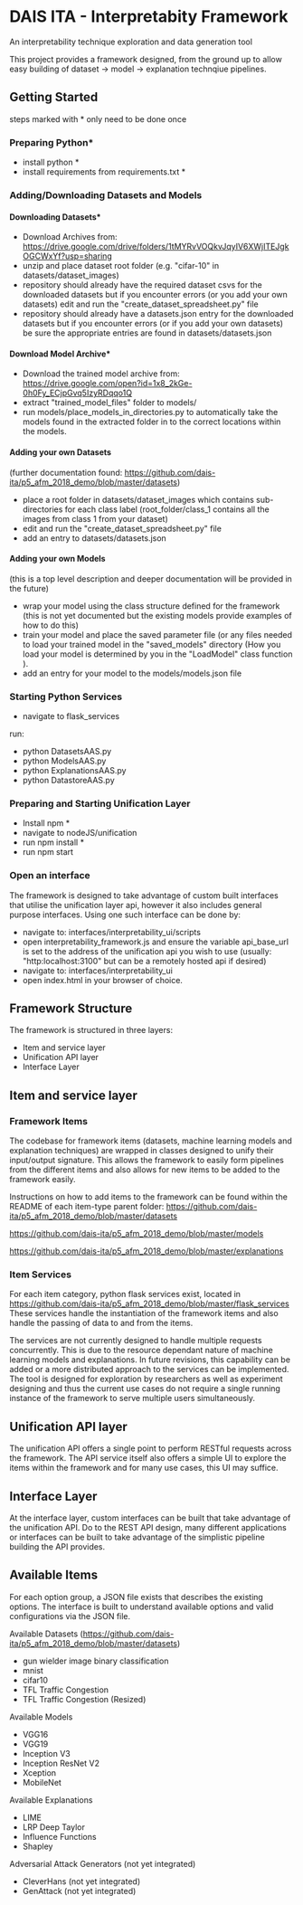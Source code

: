 # DAIS ITA - Interpretabity Framework
An interpretability technique exploration and data generation tool

This project provides a framework designed, from the ground up to allow easy building of dataset -> model -> explanation technqiue pipelines.

## Getting Started
steps marked with * only need to be done once
### Preparing Python* 
- install python *
- install requirements from requirements.txt *

### Adding/Downloading Datasets and Models 
#### Downloading Datasets*
- Download Archives from: https://drive.google.com/drive/folders/1tMYRvVOQkvJqyIV6XWjITEJgkOGCWxYf?usp=sharing
- unzip and place dataset root folder (e.g. "cifar-10" in datasets/dataset_images)
- repository should already have the required dataset csvs for the downloaded datasets but if you encounter errors (or you add your own datasets) edit and run the "create_dataset_spreadsheet.py" file
- repository should already have a datasets.json entry for the downloaded datasets but if you encounter errors (or if you add your own datasets) be sure the appropriate entries are found in datasets/datasets.json

#### Download Model Archive*
- Download the trained model archive from: https://drive.google.com/open?id=1x8_2kGe-0h0Fy_ECjpGvq5IzyRDqqo1Q
- extract "trained_model_files" folder to models/
- run models/place_models_in_directories.py to automatically take the models found in the extracted folder in to the correct locations within the models. 

#### Adding your own Datasets
(further documentation found: https://github.com/dais-ita/p5_afm_2018_demo/blob/master/datasets)
- place a root folder in datasets/dataset_images which contains sub-directories for each class label (root_folder/class_1 contains all the images from class 1 from your dataset)
- edit and run the "create_dataset_spreadsheet.py" file
- add an entry to datasets/datasets.json

#### Adding your own Models
(this is a top level description and deeper documentation will be provided in the future)
- wrap your model using the class structure defined for the framework (this is not yet documented but the existing models provide examples of how to do this)
- train your model and place the saved parameter file (or any files needed to load your trained model in the "saved_models" directory (How you load your model is determined by you in the "LoadModel" class function ).
- add an entry for your model to the models/models.json file


### Starting Python Services
- navigate to flask_services

run:

- python DatasetsAAS.py
- python ModelsAAS.py
- python ExplanationsAAS.py
- python DatastoreAAS.py

### Preparing and Starting Unification Layer
- Install npm *
- navigate to nodeJS/unification 
- run npm install *
- run npm start

### Open an interface
The framework is designed to take advantage of custom built interfaces that utilise the unification layer api, however it also includes general purpose interfaces. Using one such interface can be done by:
- navigate to: interfaces/interpretability_ui/scripts
- open interpretability_framework.js and ensure the variable api_base_url is set to the address of the unification api you wish to use (usually: "http:localhost:3100" but can be a remotely hosted api if desired)
- navigate to: interfaces/interpretability_ui
- open index.html in your browser of choice. 

## Framework Structure

The framework is structured in three layers:
  - Item and service layer
  - Unification API layer
  - Interface Layer
  
## Item and service layer
### Framework Items
The codebase for framework items (datasets, machine learning models and explanation techniques) are wrapped in classes designed to unify their input/output signature. This allows the framework to easily form pipelines from the different items and also allows for new items to be added to the framework easily. 

Instructions on how to add items to the framework can be found within the README of each item-type parent folder:
https://github.com/dais-ita/p5_afm_2018_demo/blob/master/datasets

https://github.com/dais-ita/p5_afm_2018_demo/blob/master/models

https://github.com/dais-ita/p5_afm_2018_demo/blob/master/explanations

### Item Services
For each item category, python flask services exist, located in https://github.com/dais-ita/p5_afm_2018_demo/blob/master/flask_services
These services handle the instantiation of the framework items and also handle the passing of data to and from the items. 

The services are not currently designed to handle multiple requests concurrently. This is due to the resource dependant nature of machine learning models and explanations. In future revisions, this capability can be added or a more distributed approach to the services can be implemented. The tool is designed for exploration by researchers as well as experiment designing and thus the current use cases do not require a single running instance of the framework to serve multiple users simultaneously. 


## Unification API layer
The unification API offers a single point to perform RESTful requests across the framework. The API service itself also offers a simple UI to explore the items within the framework and for many use cases, this UI may suffice. 

## Interface Layer
At the interface layer, custom interfaces can be built that take advantage of the unification API. Do to the REST API design, many different applications or interfaces can be built to take advantage of the simplistic pipeline building the API provides. 

## Available Items

For each option group, a JSON file exists that describes the existing options. The interface is built to understand available options and valid configurations via the JSON file. 

Available Datasets (https://github.com/dais-ita/p5_afm_2018_demo/blob/master/datasets)
- gun wielder image binary classification
- mnist
- cifar10
- TFL Traffic Congestion
- TFL Traffic Congestion (Resized)


Available Models
- VGG16
- VGG19
- Inception V3
- Inception ResNet V2
- Xception
- MobileNet


Available Explanations
- LIME
- LRP Deep Taylor
- Influence Functions
- Shapley


Adversarial Attack Generators (not yet integrated)
- CleverHans (not yet integrated)
- GenAttack (not yet integrated)
